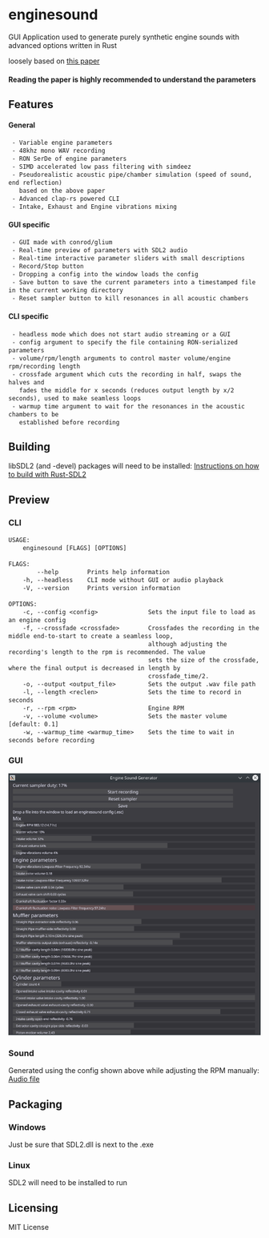 # enginesound

GUI Application used to generate purely synthetic engine sounds with advanced options written in Rust

loosely based on [this paper](https://www.researchgate.net/publication/280086598_Physically_informed_car_engine_sound_synthesis_for_virtual_and_augmented_environments "Physically informed_car engine sound synthesis for virtual and augmented environments")

#### Reading the paper is highly recommended to understand the parameters ####

## Features ##


#### General ####
```
 - Variable engine parameters
 - 48khz mono WAV recording
 - RON SerDe of engine parameters
 - SIMD accelerated low pass filtering with simdeez
 - Pseudorealistic acoustic pipe/chamber simulation (speed of sound, end reflection)
   based on the above paper
 - Advanced clap-rs powered CLI
 - Intake, Exhaust and Engine vibrations mixing
```

#### GUI specific ####
```
 - GUI made with conrod/glium
 - Real-time preview of parameters with SDL2 audio
 - Real-time interactive parameter sliders with small descriptions
 - Record/Stop button
 - Dropping a config into the window loads the config
 - Save button to save the current parameters into a timestamped file in the current working directory
 - Reset sampler button to kill resonances in all acoustic chambers
```

#### CLI specific ####
```
 - headless mode which does not start audio streaming or a GUI
 - config argument to specify the file containing RON-serialized parameters
 - volume/rpm/length arguments to control master volume/engine rpm/recording length
 - crossfade argument which cuts the recording in half, swaps the halves and
   fades the middle for x seconds (reduces output length by x/2 seconds), used to make seamless loops
 - warmup time argument to wait for the resonances in the acoustic chambers to be
   established before recording
```

## Building ##

libSDL2 (and -devel) packages will need to be installed:
[Instructions on how to build with Rust-SDL2](https://github.com/Rust-SDL2/rust-sdl2/blob/master/README.md#requirements)

## Preview ##
### CLI ###
```
USAGE:
    enginesound [FLAGS] [OPTIONS]

FLAGS:
        --help        Prints help information
    -h, --headless    CLI mode without GUI or audio playback
    -V, --version     Prints version information

OPTIONS:
    -c, --config <config>              Sets the input file to load as an engine config
    -f, --crossfade <crossfade>        Crossfades the recording in the middle end-to-start to create a seamless loop,
                                       although adjusting the recording's length to the rpm is recommended. The value
                                       sets the size of the crossfade, where the final output is decreased in length by
                                       crossfade_time/2.
    -o, --output <output_file>         Sets the output .wav file path
    -l, --length <reclen>              Sets the time to record in seconds
    -r, --rpm <rpm>                    Engine RPM
    -v, --volume <volume>              Sets the master volume [default: 0.1]
    -w, --warmup_time <warmup_time>    Sets the time to wait in seconds before recording
```

### GUI ###
![Image](example.png)

### Sound ###
Generated using the config shown above while adjusting the RPM manually: [Audio file](example.mp3)

## Packaging ##
### Windows ###
Just be sure that SDL2.dll is next to the .exe

### Linux ###
SDL2 will need to be installed to run

## Licensing ##

MIT License
